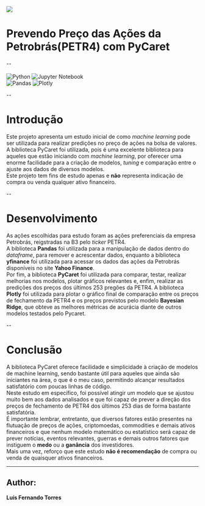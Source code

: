 <img src = 'https://editor.analyticsvidhya.com/uploads/91867Screenshot%20(125).png'><br>
# Prevendo Preço das Ações da Petrobrás(PETR4) com PyCaret
--<br><br>
![Python](https://img.shields.io/badge/python-3670A0?style=for-the-badge&logo=python&logoColor=ffdd54) ![Jupyter Notebook](https://img.shields.io/badge/jupyter-%23FA0F00.svg?style=for-the-badge&logo=jupyter&logoColor=white) <br>
![Pandas](https://img.shields.io/badge/pandas-%23150458.svg?style=for-the-badge&logo=pandas&logoColor=white) ![Plotly](https://img.shields.io/badge/Plotly-%233F4F75.svg?style=for-the-badge&logo=plotly&logoColor=white)<br>

--

# Introdução

Este projeto apresenta um estudo inicial de como *machine learning* pode ser utilizada para realizar predições no preço de ações na bolsa de valores.<br>
A biblioteca PyCaret foi utilizada, pois é uma excelente biblioteca para aqueles que estão iniciando com *machine learning*, por oferecer uma enorme facilidade para a criação de modelos, *tuning* e comparação entre o ajuste aos dados de diversos modelos.<br>
Este projeto tem fins de estudo apenas e **não** representa indicação de compra ou venda qualquer ativo financeiro.<br>

--

# Desenvolvimento

As ações escolhidas para estudo foram as ações preferenciais da empresa Petrobrás, reigstradas na B3 pelo *ticker* PETR4.<br>
A biblioteca **Pandas** foi utilizada para a manipulação de dados dentro do *dataframe*, para remover e acrescentar dados, enquanto a biblioteca **yfinance** foi utilizada para acessar os dados das ações da Petrobrás disponíveis no site **Yahoo Finance**.<br>
Por fim, a biblioteca **PyCaret** foi utilizada para comparar, testar, realizar melhorias nos modelos, plotar gráficos relevantes e, enfim, realizar as predições dos preços dos últimos 253 pregões da PETR4. A biblioteca **Plotly** foi utilizada para plotar o gráfico final de comparação entre os preços de fechamento da PETR4 e os preços previstos pelo modelo **Bayesian Ridge**, que obteve as melhores métricas de acurácia diante de outros modelos testados pelo Pycaret.

--

# Conclusão

A biblioteca PyCaret oferece facilidade e simplicidade à criação de modelos de machine learning, sendo bastante útil para aqueles que ainda são iniciantes na área, o que é o meu caso, permitindo alcançar resultados satisfatório com poucas linhas de código.<br>
Neste estudo em específico, foi possível atingir um modelo que se ajustou muito bem aos dados analisados e que foi capaz de prever a direção dos preços de fechamento de PETR4 dos últimos 253 dias de forma bastante satisfatória.<br>
É importante lembrar, entretanto, que diversos fatores estão presentes na flutuação de preços de ações, criptomoedas, commodities e demais ativos financeiros e que nenhum modelo matemático ou estatístico será capaz de prever notícias, eventos relevantes, guerras e demais outros fatores que instiguem o **medo** ou a **ganância** dos investidores.<br>
Mais uma vez, reforço que este estudo **não é recomendação** de compra ou venda de quaisquer ativos financeiros.

---

## Author:
**Luís Fernando Torres**
